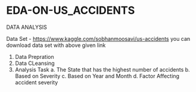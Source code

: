 # EDA-ON-US_ACCIDENTS
DATA ANALYSIS

Data Set - https://www.kaggle.com/sobhanmoosavi/us-accidents
you can download data set with above given link

1. Data Prepration
2. Data CLeansing
3. Analysis Task 
a. The State that has the highest number of accidents
b. Based on Severity
c. Based on Year and Month
d. Factor Affecting accident severity
